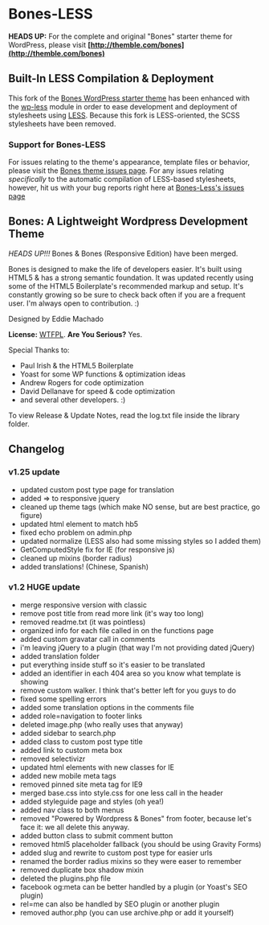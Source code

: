 Bones-LESS
==========

**HEADS UP:** For the complete and original "Bones" starter theme for WordPress, please visit **[http://themble.com/bones](http://themble.com/bones)**

## Built-In LESS Compilation & Deployment

This fork of the [Bones WordPress starter theme](https://github.com/eddiemachado/bones) has been enhanced with the [wp-less](https://github.com/sanchothefat/wp-less) module in order to ease development and deployment of stylesheets using [LESS](http://lesscss.org/). Because this fork is LESS-oriented, the SCSS stylesheets have been removed.

### Support for Bones-LESS

For issues relating to the theme's appearance, template files or behavior, please visit the [Bones theme issues page](https://github.com/eddiemachado/bones/issues). For any issues relating *specifically* to the automatic compilation of LESS-based stylesheets, however, hit us with your bug reports right here at [Bones-Less's issues page](https://github.com/bostonwp/bones-less/issues)

## Bones: A Lightweight Wordpress Development Theme

*HEADS UP!!!* Bones & Bones (Responsive Edition) have been merged.

Bones is designed to make the life of developers easier. It's built
using HTML5 & has a strong semantic foundation. It was updated recently
using some of the HTML5 Boilerplate's recommended markup and setup.
It's constantly growing so be sure to check back often if you are a
frequent user. I'm always open to contribution. :)

Designed by Eddie Machado

**License:** [WTFPL](http://sam.zoy.org/wtfpl/). **Are You Serious?** Yes.

Special Thanks to:

- Paul Irish & the HTML5 Boilerplate
- Yoast for some WP functions & optimization ideas
- Andrew Rogers for code optimization
- David Dellanave for speed & code optimization
- and several other developers. :)

To view Release & Update Notes, read the log.txt file inside
the library folder.

## Changelog

### v1.25 update

- updated custom post type page for translation
- added => to responsive jquery
- cleaned up theme tags (which make NO sense, but are best practice, go figure)
- updated html element to match hb5
- fixed echo problem on admin.php
- updated normalize (LESS also had some missing styles so I added them)
- GetComputedStyle fix for IE (for responsive js)
- cleaned up mixins (border radius)
- added translations! (Chinese, Spanish)

### v1.2 HUGE update

- merge responsive version with classic
- remove post title from read more link (it's way too long)
- removed readme.txt (it was pointless)
- organized info for each file called in on the functions page
- added custom gravatar call in comments
- i'm leaving jQuery to a plugin (that way I'm not providing dated jQuery)
- added translation folder
- put everything inside stuff so it's easier to be translated
- added an identifier in each 404 area so you know what template is showing
- remove custom walker. I think that's better left for you guys to do
- fixed some spelling errors
- added some translation options in the comments file
- added role=navigation to footer links
- deleted image.php (who really uses that anyway)
- added sidebar to search.php
- added class to custom post type title
- added link to custom meta box
- removed selectivizr
- updated html elements with new classes for IE
- added new mobile meta tags
- removed pinned site meta tag for IE9
- merged base.css into style.css for one less call in the header
- added styleguide page and styles (oh yea!)
- added nav class to both menus
- removed "Powered by Wordpress & Bones" from footer, because let's face it: we all delete this anyway.
- added button class to submit comment button
- removed html5 placeholder fallback (you should be using Gravity Forms)
- added slug and rewrite to custom post type for easier urls
- renamed the border radius mixins so they were easer to remember
- removed duplicate box shadow mixin
- deleted the plugins.php file
- facebook og:meta can be better handled by a plugin (or Yoast's SEO plugin)
- rel=me can also be handled by SEO plugin or another plugin
- removed author.php (you can use archive.php or add it yourself)
